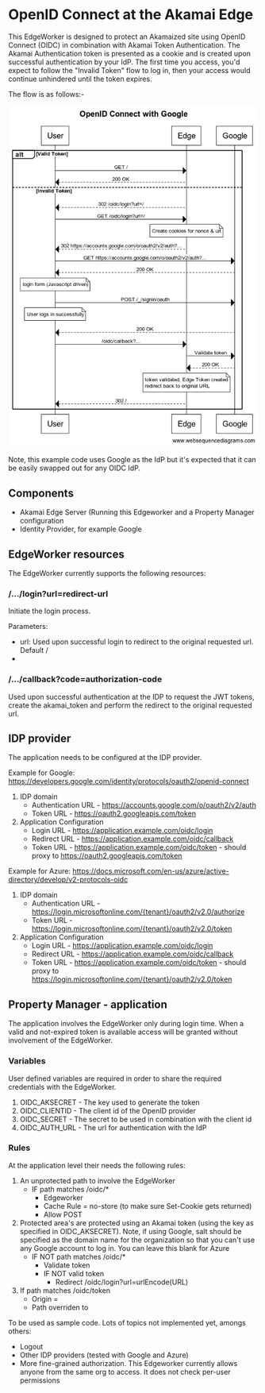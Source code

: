 # OpenID Connect at the Akamai Edge
This EdgeWorker is designed to protect an Akamaized site using OpenID Connect (OIDC) in combination with Akamai Token Authentication. The Akamai Authentication token is presented as a cookie and is created upon successful authentication by your IdP. The first time you access, you'd expect to follow the "Invalid Token" flow to log in, then your access would continue unhindered until the token expires.

The flow is as follows:-

![Flow Diagram](images/flow.png)

Note, this example code uses Google as the IdP but it's expected that it can be easily swapped out for any OIDC IdP.

## Components
- Akamai Edge Server (Running this Edgeworker and a Property Manager configuration
- Identity Provider, for example Google

## EdgeWorker resources
The EdgeWorker currently supports the following resources:

### /.../login?url=redirect-url
Initiate the login process.

Parameters:
- url: Used upon successful login to redirect to the original requested url. Default /
- 
### /.../callback?code=authorization-code
Used upon successful authentication at the IDP to request the JWT tokens, create the akamai_token and perform the redirect to the original requested url.

## IDP provider
The application needs to be configured at the IDP provider. 

Example for Google:
https://developers.google.com/identity/protocols/oauth2/openid-connect
1. IDP domain
   - Authentication URL - https://accounts.google.com/o/oauth2/v2/auth
   - Token URL - https://oauth2.googleapis.com/token
2. Application Configuration
   - Login URL - https://application.example.com/oidc/login
   - Redirect URL - https://application.example.com/oidc/callback
   - Token URL - https://application.example.com/oidc/token - should proxy to https://oauth2.googleapis.com/token

Example for Azure:
https://docs.microsoft.com/en-us/azure/active-directory/develop/v2-protocols-oidc
1. IDP domain
   - Authentication URL - https://login.microsoftonline.com/{tenant}/oauth2/v2.0/authorize
   - Token URL - https://login.microsoftonline.com/{tenant}/oauth2/v2.0/token
2. Application Configuration
   - Login URL - https://application.example.com/oidc/login
   - Redirect URL - https://application.example.com/oidc/callback
   - Token URL - https://application.example.com/oidc/token - should proxy to https://login.microsoftonline.com/{tenant}/oauth2/v2.0/token

## Property Manager - application
The application involves the EdgeWorker only during login time. When a valid and not-expired token is available access will be granted without involvement of the EdgeWorker.

### Variables
User defined variables are required in order to share the required credentials with the EdgeWorker.
1. OIDC_AKSECRET - The key used to generate the token
1. OIDC_CLIENTID - The client id of the OpenID provider
1. OIDC_SECRET - The secret to be used in combination with the client id 
1. OIDC_AUTH_URL - The url for authentication with the IdP

### Rules
At the application level their needs the following rules:
1. An unprotected path to involve the EdgeWorker
   - IF path matches /oidc/*
      - Edgeworker
      - Cache Rule = no-store (to make sure Set-Cookie gets returned)
      - Allow POST
1. Protected area's are protected using an Akamai token (using the key as specified in OIDC_AKSECRET). Note, if using Google, salt should be specified as the domain name for the organization so that you can't use any Google account to log in. You can leave this blank for Azure
   - IF NOT path matches /oidc/*
      - Validate token
      - IF NOT valid token
         - Redirect /oidc/login?url=urlEncode(URL)
1. If path matches /oidc/token
    - Origin = <token hostname>
    - Path overriden to <token path>

To be used as sample code. Lots of topics not implemented yet, amongs others:
- Logout
- Other IDP providers (tested with Google and Azure)
- More fine-grained authorization. This Edgeworker currently allows anyone from the same org to access. It does not check per-user permissions
